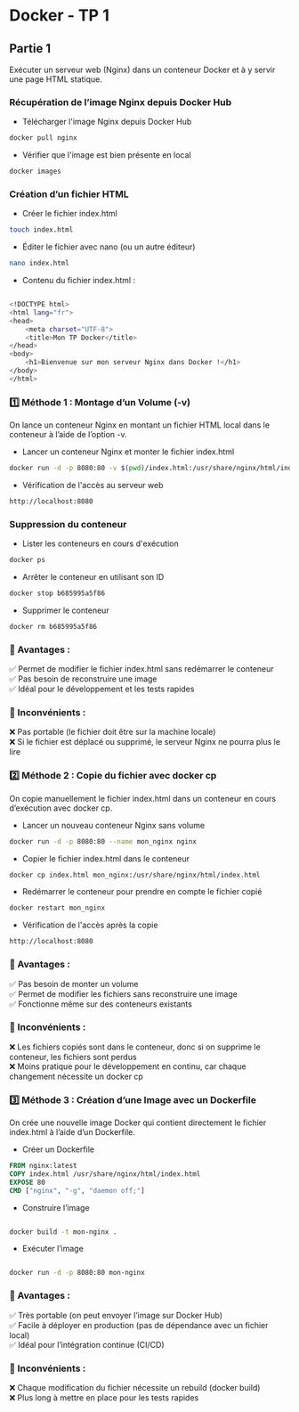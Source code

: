 # Docker - TP 1

## Partie 1
Exécuter un serveur web (Nginx) dans un conteneur Docker et à y servir une page HTML statique.

### Récupération de l’image Nginx depuis Docker Hub


- Télécharger l'image Nginx depuis Docker Hub

```bash
docker pull nginx
```

- Vérifier que l'image est bien présente en local
```bash
docker images
```

### Création d’un fichier HTML

- Créer le fichier index.html
```bash
touch index.html
```

- Éditer le fichier avec nano (ou un autre éditeur)
```bash
nano index.html
```
- Contenu du fichier index.html :

```bash

<!DOCTYPE html>
<html lang="fr">
<head>
    <meta charset="UTF-8">
    <title>Mon TP Docker</title>
</head>
<body>
    <h1>Bienvenue sur mon serveur Nginx dans Docker !</h1>
</body>
</html>

```
### 1️⃣ Méthode 1 : Montage d’un Volume (-v)

On lance un conteneur Nginx en montant un fichier HTML local dans le conteneur à l’aide de l’option -v.

- Lancer un conteneur Nginx et monter le fichier index.html

```bash
docker run -d -p 8080:80 -v $(pwd)/index.html:/usr/share/nginx/html/index.html nginx
```

- Vérification de l'accès au serveur web

```bash
http://localhost:8080
```

### Suppression du conteneur

- Lister les conteneurs en cours d'exécution
```bash
docker ps
```
- Arrêter le conteneur en utilisant son ID

```bash
docker stop b685995a5f86
```
- Supprimer le conteneur

```bash
docker rm b685995a5f86
```

### 📌 Avantages :
✅ Permet de modifier le fichier index.html sans redémarrer le conteneur  
✅ Pas besoin de reconstruire une image  
✅ Idéal pour le développement et les tests rapides

### 📌 Inconvénients :
❌ Pas portable (le fichier doit être sur la machine locale)  
❌ Si le fichier est déplacé ou supprimé, le serveur Nginx ne pourra plus le lire

### 2️⃣ Méthode 2 : Copie du fichier avec docker cp

On copie manuellement le fichier index.html dans un conteneur en cours d’exécution avec docker cp.

- Lancer un nouveau conteneur Nginx sans volume

```bash
docker run -d -p 8080:80 --name mon_nginx nginx
```
- Copier le fichier index.html dans le conteneur

```bash
docker cp index.html mon_nginx:/usr/share/nginx/html/index.html
```
- Redémarrer le conteneur pour prendre en compte le fichier copié

```bash
docker restart mon_nginx
```

- Vérification de l'accès après la copie
```bash
http://localhost:8080
```
### 📌 Avantages :
✅ Pas besoin de monter un volume  
✅ Permet de modifier les fichiers sans reconstruire une image  
✅ Fonctionne même sur des conteneurs existants

### 📌 Inconvénients :
❌ Les fichiers copiés sont dans le conteneur, donc si on supprime le conteneur, les fichiers sont perdus  
❌ Moins pratique pour le développement en continu, car chaque changement nécessite un docker cp


### 3️⃣ Méthode 3 : Création d’une Image avec un Dockerfile

On crée une nouvelle image Docker qui contient directement le fichier index.html à l’aide d’un Dockerfile.

- Créer un Dockerfile

```Dockerfile
FROM nginx:latest
COPY index.html /usr/share/nginx/html/index.html
EXPOSE 80
CMD ["nginx", "-g", "daemon off;"]
```
- Construire l’image
```bash

docker build -t mon-nginx .
```
- Exécuter l’image
```bash

docker run -d -p 8080:80 mon-nginx
```

### 📌 Avantages :
✅ Très portable (on peut envoyer l’image sur Docker Hub)  
✅ Facile à déployer en production (pas de dépendance avec un fichier local)  
✅ Idéal pour l’intégration continue (CI/CD)

### 📌 Inconvénients :
❌ Chaque modification du fichier nécessite un rebuild (docker build)  
❌ Plus long à mettre en place pour les tests rapides
